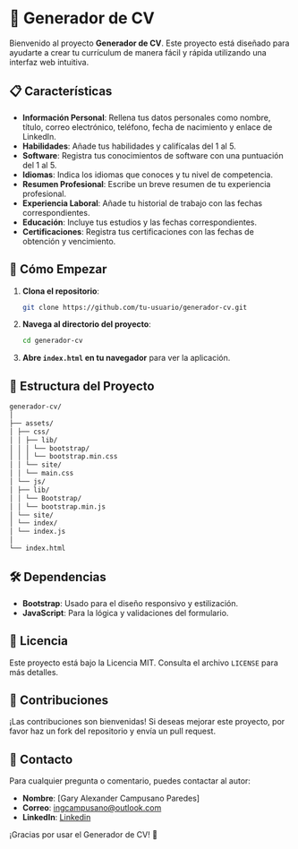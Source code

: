 # 📄 Generador de CV

Bienvenido al proyecto **Generador de CV**. Este proyecto está diseñado para ayudarte a crear tu currículum de manera fácil y rápida utilizando una interfaz web intuitiva.

## 📋 Características

- **Información Personal**: Rellena tus datos personales como nombre, título, correo electrónico, teléfono, fecha de nacimiento y enlace de LinkedIn.
- **Habilidades**: Añade tus habilidades y califícalas del 1 al 5.
- **Software**: Registra tus conocimientos de software con una puntuación del 1 al 5.
- **Idiomas**: Indica los idiomas que conoces y tu nivel de competencia.
- **Resumen Profesional**: Escribe un breve resumen de tu experiencia profesional.
- **Experiencia Laboral**: Añade tu historial de trabajo con las fechas correspondientes.
- **Educación**: Incluye tus estudios y las fechas correspondientes.
- **Certificaciones**: Registra tus certificaciones con las fechas de obtención y vencimiento.

## 🚀 Cómo Empezar

1. **Clona el repositorio**:
    ```bash
    git clone https://github.com/tu-usuario/generador-cv.git
    ```
2. **Navega al directorio del proyecto**:
    ```bash
    cd generador-cv
    ```
3. **Abre `index.html` en tu navegador** para ver la aplicación.

## 📁 Estructura del Proyecto
```bash
generador-cv/
│
├── assets/
│ ├── css/
│ │ ├── lib/
│ │ │ └── bootstrap/
│ │ │ └── bootstrap.min.css
│ │ └── site/
│ │ └── main.css
│ └── js/
│ ├── lib/
│ │ └── Bootstrap/
│ │ └── bootstrap.min.js
│ └── site/
│ └── index/
│ └── index.js
│
└── index.html
```

## 🛠️ Dependencias

- **Bootstrap**: Usado para el diseño responsivo y estilización.
- **JavaScript**: Para la lógica y validaciones del formulario.

## 📜 Licencia

Este proyecto está bajo la Licencia MIT. Consulta el archivo `LICENSE` para más detalles.

## 🤝 Contribuciones

¡Las contribuciones son bienvenidas! Si deseas mejorar este proyecto, por favor haz un fork del repositorio y envía un pull request.

## 📧 Contacto

Para cualquier pregunta o comentario, puedes contactar al autor:

- **Nombre**: [Gary Alexander Campusano Paredes]
- **Correo**: [ingcampusano@outlook.com](mailto:ingcampusano@outlook.com)
- **LinkedIn**: [Linkedin](https://www.linkedin.com/in/gary-alexander-campusano-paredes-87a28724a/)

¡Gracias por usar el Generador de CV! 🎉

